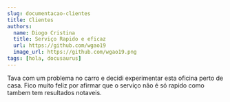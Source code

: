 ```yaml
---
slug: documentacao-clientes
title: Clientes
authors:
  name: Diogo Cristina
  title: Serviço Rapido e eficaz
  url: https://github.com/wgao19
  image_url: https://github.com/wgao19.png
tags: [hola, docusaurus]
---
```


Tava com um problema no carro e decidi experimentar esta oficina perto de casa.
Fico muito feliz por afirmar que o serviço não é só rapido como tambem tem resultados notaveis.